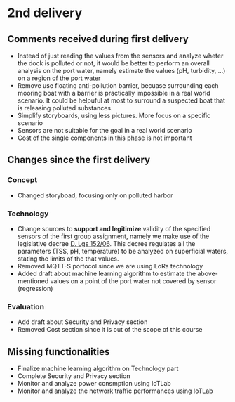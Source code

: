 # 2nd delivery
## Comments received during first delivery
* Instead of just reading the values from the sensors and analyze wheter the dock is polluted or not, it would be better to perform an overall analysis on the port water, namely estimate the values (pH, turbidity, ...)  on a region of the port water
* Remove use floating anti-pollution barrier, becuase surrounding each mooring boat with a barrier is practically impossible in a real world scenario. It could be helpuful at most to surround a suspected boat that is releasing polluted substances.
* Simplify storyboards, using less pictures. More focus on a specific scenario
* Sensors are not suitable for the goal in a real world scenario
* Cost of the single components in this phase is not important
## Changes since the first delivery
### Concept
* Changed storyboad, focusing only on polluted harbor
### Technology
* Change sources to **support and legitimize** validity of the specified sensors of the first group assignment, namely we make use of the legislative decree [D. Lgs 152/06](https://www.gazzettaufficiale.it/atto/serie_generale/caricaArticolo?art.progressivo=0&art.idArticolo=5&art.versione=1&art.codiceRedazionale=006G0171&art.dataPubblicazioneGazzetta=2006-04-14&art.idGruppo=54&art.idSottoArticolo1=10&art.idSottoArticolo=1&art.flagTipoArticolo=2). This decree regulates all the parameters (TSS, pH, temperature) to be analyzed on superficial waters, stating the limits of the that values.
* Removed MQTT-S portocol since we are using LoRa technology
* Added draft about machine learning algorithm to estimate the above-mentioned values on a point of the port water not covered by sensor (regression)
### Evaluation
* Add draft about Security and Privacy section
* Removed Cost section since it is out of the scope of this course
## Missing functionalities
* Finalize machine learning algorithm on Technology part
* Complete Security and Privacy section
* Monitor and analyze power consmption using IoTLab
* Monitor and analyze the network traffic performances using IoTLab

